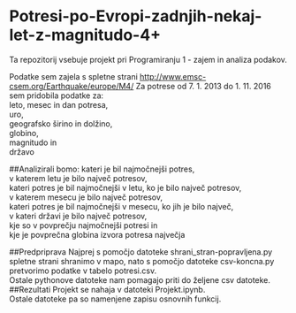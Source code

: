 # Potresi-po-Evropi-zadnjih-nekaj-let-z-magnitudo-4+

Ta repozitorij vsebuje projekt pri Programiranju 1 - zajem in analiza podakov.

Podatke sem zajela s spletne strani http://www.emsc-csem.org/Earthquake/europe/M4/
Za potrese od 7. 1. 2013 do 1. 11. 2016 sem pridobila podatke za:  
leto, mesec in dan potresa,  
uro,  
geografsko širino in dolžino,  
globino,  
magnitudo in  
državo

##Analizirali bomo: 
kateri je bil najmočnejši potres,  
v katerem letu je bilo največ potresov,  
kateri potres je bil najmočnejši v letu, ko je bilo največ potresov,  
v katerem mesecu je bilo največ potresov,  
kateri potres je bil najmočnejši v mesecu, ko jih je bilo največ,  
v kateri državi je bilo največ potresov,  
kje so v povprečju najmočnejši potresi in  
kje je povprečna globina izvora potresa največja 

##Predpriprava
Najprej s pomočjo datoteke shrani_stran-popravljena.py spletne strani shranimo v mapo, nato s pomočjo datoteke csv-koncna.py  pretvorimo podatke v tabelo potresi.csv.  
Ostale pythonove datoteke nam pomagajo priti do željene csv datoteke.
##Rezultati
Projekt se nahaja v datoteki Projekt.ipynb.  
Ostale datoteke pa so namenjene zapisu osnovnih funkcij.
